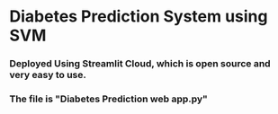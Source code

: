 # Diabetes Prediction System using SVM

### Deployed Using Streamlit Cloud, which is open source and very easy to use.
### The file is "Diabetes Prediction web app.py"

